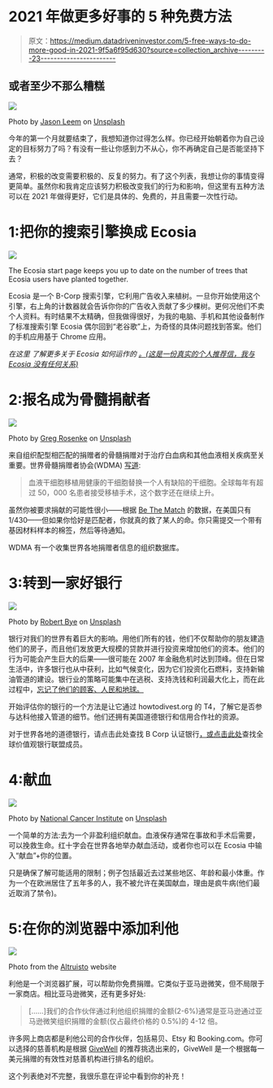 # 2021 年做更多好事的 5 种免费方法

> 原文：<https://medium.datadriveninvestor.com/5-free-ways-to-do-more-good-in-2021-9f5a6f95d630?source=collection_archive---------23----------------------->

## 或者至少不那么糟糕

![](img/6fa797046ea172477d1122a923221b67.png)

Photo by [Jason Leem](https://unsplash.com/@jleeems?utm_source=medium&utm_medium=referral) on [Unsplash](https://unsplash.com?utm_source=medium&utm_medium=referral)

今年的第一个月就要结束了，我想知道你过得怎么样。你已经开始朝着你为自己设定的目标努力了吗？有没有一些让你感到力不从心，你不再确定自己是否能坚持下去？

通常，积极的改变需要积极的、反复的努力。有了这个列表，我想让你的事情变得更简单。虽然你和我肯定应该努力积极改变我们的行为和影响，但这里有五种方法可以在 2021 年做得更好，它们是具体的、免费的，并且需要一次性行动。

# 1:把你的搜索引擎换成 Ecosia

![](img/09b4b7a4f6e02d1d94db6fbf4e1027a3.png)

The Ecosia start page keeps you up to date on the number of trees that Ecosia users have planted together.

Ecosia 是一个 B-Corp 搜索引擎，它利用广告收入来植树。一旦你开始使用这个引擎，右上角的计数器就会告诉你你的广告收入贡献了多少棵树。更何况他们不卖个人资料。有时结果不太精确，但我做得很好，为我的电脑、手机和其他设备制作了标准搜索引擎 Ecosia 偶尔回到“老谷歌”上，为奇怪的具体问题找到答案。他们的手机应用基于 Chrome 应用。

*在这里* *了解更多关于 Ecosia 如何运作的* [*。(这是一份真实的个人推荐信，我与 Ecosia 没有任何关系)*](https://info.ecosia.org/what)

# 2:报名成为骨髓捐献者

![](img/0aa873ab489ff594b7a0e55ae751ea27.png)

Photo by [Greg Rosenke](https://unsplash.com/@greg_rosenke?utm_source=medium&utm_medium=referral) on [Unsplash](https://unsplash.com?utm_source=medium&utm_medium=referral)

来自组织配型相匹配的捐赠者的骨髓捐赠对于治疗白血病和其他血液相关疾病至关重要。世界骨髓捐赠者协会(WDMA) [写道](https://wmda.info/donor/basics-donation/):

> 血液干细胞移植用健康的干细胞替换一个人有缺陷的干细胞。全球每年有超过 50，000 名患者接受移植手术，这个数字还在继续上升。

虽然你被要求捐献的可能性很小——根据 [Be The Match](https://bethematch.org/support-the-cause/donate-bone-marrow/join-the-marrow-registry/likelihood-you-will-donate/) 的数据，在美国只有 1/430——但如果你恰好是匹配者，你就真的救了某人的命。你只需提交一个带有基因材料样本的棉签，然后等待通知。

WDMA 有一个收集世界各地捐赠者信息的组织数据库。

# 3:转到一家好银行

![](img/644489b81c50b87cea9c6540cdd29117.png)

Photo by [Robert Bye](https://unsplash.com/@robertbye?utm_source=medium&utm_medium=referral) on [Unsplash](https://unsplash.com?utm_source=medium&utm_medium=referral)

银行对我们的世界有着巨大的影响。用他们所有的钱，他们不仅帮助你的朋友建造他们的房子，而且他们发放更大规模的贷款并进行投资来增加他们的资本。他们的行为可能会产生巨大的后果——很可能在 2007 年金融危机时达到顶峰。但在日常生活中，许多银行也从中获利，比如气候变化，因为它们投资化石燃料，支持新输油管道的建设。银行业的策略可能集中在逃税、支持洗钱和利润最大化上，而在此过程中，[忘记了他们的顾客、人民和地球。](https://www.forbes.com/sites/lisaearlemcleod/2017/06/16/the-not-so-hidden-cause-behind-the-big-bank-scandals/?sh=43321ff15205)

开始评估你的银行的一个方法是让它通过 howtodivest.org 的 T4，了解它是否参与达科他接入管道的细节。他们还拥有美国道德银行和信用合作社的资源。

对于世界各地的道德银行，请点击此处查找 B Corp 认证银行[，或点击此处](https://bcorporation.net/directory?search=banking&industry=&country=&state=&city=)查找全球价值观银行联盟成员。

# 4:献血

![](img/b12a5ca36837330d2954475f653e59cb.png)

Photo by [National Cancer Institute](https://unsplash.com/@nci?utm_source=medium&utm_medium=referral) on [Unsplash](https://unsplash.com?utm_source=medium&utm_medium=referral)

一个简单的方法:去为一个非盈利组织献血。血液保存通常在事故和手术后需要，可以挽救生命。红十字会在世界各地举办献血活动，或者你也可以在 Ecosia 中输入“献血”+你的位置。

只是确保了解可能适用的限制；例子包括最近去过某些地区、年龄和最小体重。作为一个在欧洲居住了五年多的人，我不被允许在美国献血，理由是疯牛病(他们最近取消了禁令)。

# 5:在你的浏览器中添加利他

![](img/f5eeb91891767c3caa60b590370d381f.png)

Photo from the [Altruisto](https://altruisto.com) website

利他是一个浏览器扩展，可以帮助你免费捐赠。它类似于亚马逊微笑，但不局限于一家商店。相比亚马逊微笑，还有更多好处:

> [……]我们的合作伙伴通过利他组织捐赠的金额(2-6%)通常是亚马逊通过亚马逊微笑组织捐赠的金额(仅占最终价格的 0.5%)的 4-12 倍。

许多网上商店都是利他公司的合作伙伴，包括易贝、Etsy 和 Booking.com。你可以选择的慈善机构是根据 [GiveWell](https://www.givewell.org) 的推荐挑选出来的，GiveWell 是一个根据每一美元捐赠的有效性对慈善机构进行排名的组织。

这个列表绝对不完整，我很乐意在评论中看到你的补充！